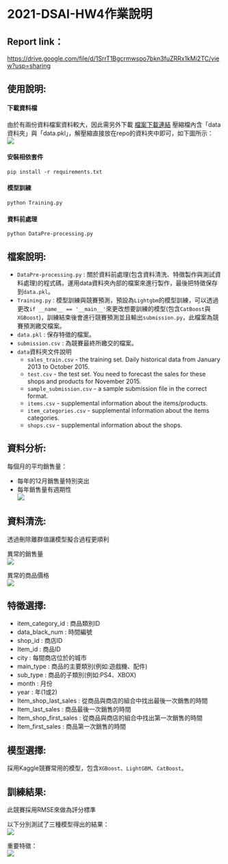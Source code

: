 # 2021-DSAI-HW4作業說明
## Report link：
https://drive.google.com/file/d/1SrrT1Bgcrmwspo7bkn3fuZRRx1kMi2TC/view?usp=sharing

## 使用說明:

#### 下載資料檔
由於有兩份資料檔案資料較大，因此需另外下載 [檔案下載連結](https://drive.google.com/file/d/1T22uUYuXPiemTi9ZY9sXHOgSxoSoXLRF/view?usp=sharing)
壓縮檔內含「data資料夾」與「data.pkl」，解壓縮直接放在repo的資料夾中即可，如下圖所示：  
![](https://i.imgur.com/o5NctfJ.png)



#### 安裝相依套件
```
pip install -r requirements.txt
```

#### 模型訓練
```
python Training.py
```

#### 資料前處理
```
python DataPre-processing.py
```

## 檔案說明:

* `DataPre-processing.py` : 關於資料前處理(包含資料清洗、特徵製作與測試資料處理)的程式碼，運用data資料夾內部的檔案來進行製作，最後把特徵保存到`data.pkl`。
* `Training.py` : 模型訓練與競賽預測，預設為`Lightgbm`的模型訓練，可以透過更改`if __name__ == '__main__'`來更改想要訓練的模型(包含`CatBoost`與`XGBoost`)，訓練結束後會進行競賽預測並且輸出`submission.py`，此檔案為競賽預測繳交檔案。
* `data.pkl` : 保存特徵的檔案。
* `submission.csv` : 為競賽最終所繳交的檔案。
* `data`資料夾文件說明
    * `sales_train.csv` - the training set. Daily historical data from January 2013 to October 2015.
    * `test.csv` - the test set. You need to forecast the sales for these shops and products for November 2015.
    * `sample_submission.csv` - a sample submission file in the correct format.
    * `items.csv` - supplemental information about the items/products.
    * `item_categories.csv`  - supplemental information about the items categories.
    * `shops.csv` - supplemental information about the shops.

## 資料分析:

每個月的平均銷售量：
* 每年的12月銷售量特別突出
* 每年銷售量有週期性  
![](https://i.imgur.com/IeP1iiu.png)

## 資料清洗:

透過刪除離群值讓模型擬合過程更順利

異常的銷售量  
![](https://i.imgur.com/eeSgCz5.png)


異常的商品價格  
 ![](https://i.imgur.com/2SqST7Z.png)


## 特徵選擇:
* item_category_id : 商品類別ID
* data_black_num : 時間編號
* shop_id : 商店ID
* Item_id : 商品ID
* city : 每間商店位於的城市
* main_type : 商品的主要類別(例如:遊戲機、配件)
* sub_type : 商品的子類別(例如:PS4、XBOX)
* month : 月份
* year : 年(1或2)
* Item_shop_last_sales : 從商品與商店的組合中找出最後一次銷售的時間
* Item_last_sales : 商品最後一次銷售的時間
* Item_shop_first_sales : 從商品與商店的組合中找出第一次銷售的時間
* Item_first_sales : 商品第一次銷售的時間

## 模型選擇:
採用Kaggle競賽常用的模型，包含`XGBoost`、`LightGBM`、`CatBoost`。

## 訓練結果:
此競賽採用RMSE來做為評分標準

以下分別測試了三種模型得出的結果：  
![](https://i.imgur.com/0s0LBBS.png)

重要特徵：  
![](https://i.imgur.com/TXNj22z.png)
